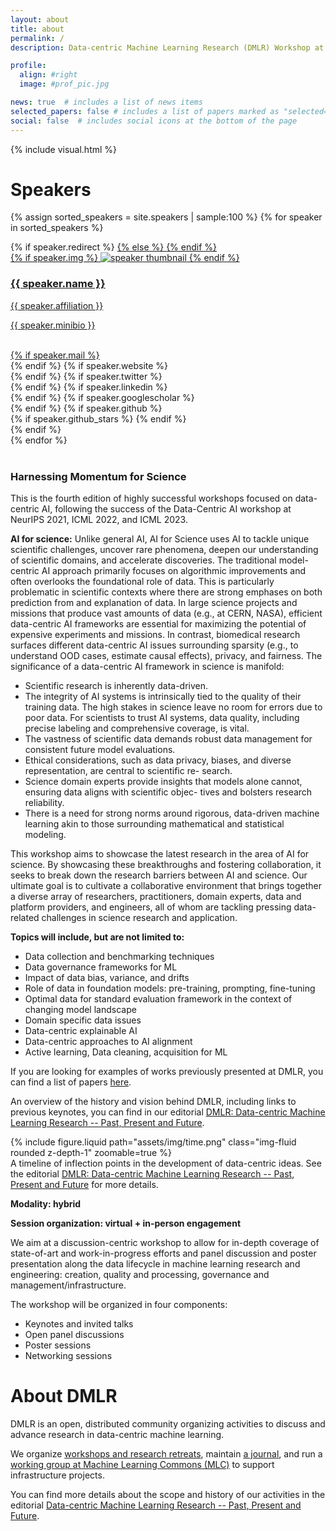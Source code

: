 ```yaml
---
layout: about
title: about
permalink: /
description: Data-centric Machine Learning Research (DMLR) Workshop at ICLR 2024 (May 11 in Vienna, Austria)

profile:
  align: #right
  image: #prof_pic.jpg

news: true  # includes a list of news items
selected_papers: false # includes a list of papers marked as "selected={true}"
social: false  # includes social icons at the bottom of the page
---
```


{% include visual.html %}

# Speakers
<div class="projects grid">

  {% assign sorted_speakers = site.speakers | sample:100 %}
  {% for speaker in sorted_speakers %}
  <div class="grid-item">
    {% if speaker.redirect %}
    <a href="{{ speaker.redirect }}" target="_blank">
    {% else %}
    <a href="{{ speaker.url | relative_url }}">
    {% endif %}
      <div class="card hoverable">
        {% if speaker.img %}
        <img src="{{ speaker.img | relative_url }}" alt="speaker thumbnail">
        {% endif %}
        <div class="card-body">
          <h3 class="card-title">{{ speaker.name }}</h3>
          <p class="card-title">{{ speaker.affiliation }}</p>
          <p class="card-text">{{ speaker.minibio }}</p>
          <br/>
          <div class="row ml-1 mr-1 p-0">
            {% if speaker.mail %}
            <div class="col-sm-2">
              <div class="icon" data-toggle="tooltip" title="Email">
                <a href="mailto:{{ speaker.mail | encode_email }}"><i class="fas fa-envelope"></i></a>
              </div>
            </div>
            {% endif %}
            {% if speaker.website %}
            <div class="col-sm-2">
              <div class="icon" data-toggle="tooltip" title="Website">
                <a href="{{ speaker.website }}" target="_blank"><i class="fas fa-globe"></i></a>
              </div>
            </div>
            {% endif %}
            {% if speaker.twitter %}
            <div class="col-sm-2">
              <div class="icon" data-toggle="tooltip" title="Twitter">
                <a href="{{ speaker.twitter }}" target="_blank"><i class="fab fa-twitter"></i></a>
              </div>
            </div>
            {% endif %}
            {% if speaker.linkedin %}
            <div class="col-sm-2">
              <div class="icon" data-toggle="tooltip" title="LinkedIn">
                <a href="{{ speaker.linkedin }}" target="_blank" title="LinkedIn"><i class="fab fa-linkedin"></i></a>
              </div>
            </div>
            {% endif %}
            {% if speaker.googlescholar %}
            <div class="col-sm-2">
              <div class="icon" data-toggle="tooltip" title="Google Scholar">
                <a href="{{ speaker.googlescholar }}" target="_blank" title="Google Scholar"><i class="ai ai-google-scholar"></i></a>
              </div>
            </div>
            {% endif %}
            {% if speaker.github %}
            <div class="col-sm-2">
              <div class="icon" data-toggle="tooltip" title="Code Repository">
                <a href="{{ speaker.github }}" target="_blank"><i class="fab fa-github gh-icon"></i></a>
              </div>
              {% if speaker.github_stars %}
              <span class="stars" data-toggle="tooltip" title="GitHub Stars">
                <i class="fas fa-star"></i>
                <span id="{{ speaker.github_stars }}-stars"></span>
              </span>
              {% endif %}
            </div>
            {% endif %}
          </div>
        </div>
      </div>
    </a>
  </div>
{% endfor %}

</div>

<br>

### Harnessing Momentum for Science

This is the fourth edition of highly successful workshops focused on data-centric AI, following the success of the Data-Centric AI workshop at NeurIPS 2021, ICML 2022, and ICML 2023.

**AI for science:** Unlike general AI, AI for Science uses AI to tackle unique scientific challenges, uncover rare
phenomena, deepen our understanding of scientific domains, and accelerate discoveries. The traditional model-
centric AI approach primarily focuses on algorithmic improvements and often overlooks the foundational role of
data. This is particularly problematic in scientific contexts where there are strong emphases on both prediction
from and explanation of data. In large science projects and missions that produce vast amounts of data (e.g., at CERN, NASA), efficient data-centric AI frameworks are essential for maximizing the potential of expensive experiments and missions. In contrast, biomedical research surfaces different data-centric AI issues surrounding sparsity (e.g., to understand OOD cases, estimate causal effects), privacy, and fairness. The significance of a data-centric AI framework in science is manifold:
* Scientific research is inherently data-driven.
* The integrity of AI systems is intrinsically tied to the quality of their training data. The high stakes in science leave no room for errors due to poor data. For scientists to trust AI systems, data quality, including precise labeling and comprehensive coverage, is vital.
* The vastness of scientific data demands robust data management for consistent future model evaluations.
* Ethical considerations, such as data privacy, biases, and diverse representation, are central to scientific re-
search.
* Science domain experts provide insights that models alone cannot, ensuring data aligns with scientific objec-
tives and bolsters research reliability.
* There is a need for strong norms around rigorous, data-driven machine learning akin to those surrounding
mathematical and statistical modeling.

This workshop aims to showcase the latest research in the area of AI for science. By showcasing these breakthroughs and fostering collaboration, it seeks to break down the research barriers between AI and science. Our ultimate goal is to cultivate a collaborative environment that brings together a diverse array of researchers, practitioners, domain experts, data and platform providers, and engineers, all of whom are tackling pressing data-related challenges in science research and application.

**Topics will include, but are not limited to:**
* Data collection and benchmarking techniques
* Data governance frameworks for ML
* Impact of data bias, variance, and drifts
*	Role of data in foundation models: pre-training, prompting, fine-tuning
*	Optimal data for standard evaluation framework in the context of changing model landscape
*	Domain specific data issues
*	Data-centric explainable AI
* Data-centric approaches to AI alignment
* Active learning, Data cleaning, acquisition for ML

If you are looking for examples of works previously presented at DMLR, you can find a list of papers [here](https://dmlr.ai/23/accepted/).

An overview of the history and vision behind DMLR, including links to previous keynotes, you can find in our editorial [DMLR: Data-centric Machine Learning Research -- Past, Present and Future](https://arxiv.org/abs/2311.13028).

<div class="row mt-3">
    <div class="col-sm mt-3 mt-md-0">
        {% include figure.liquid path="assets/img/time.png" class="img-fluid rounded z-depth-1" zoomable=true %}
    </div>
</div>
<div class="caption">
    A timeline of inflection points in the development of data-centric ideas. See the editorial <a href="https://arxiv.org/abs/2311.13028">DMLR: Data-centric Machine Learning Research -- Past, Present and Future</a> for more details.
</div>

**Modality: hybrid**

**Session organization: virtual + in-person engagement**

We aim at a discussion-centric workshop to allow for in-depth coverage of state-of-art and work-in-progress
efforts and panel discussion and poster presentation along the data lifecycle in machine learning research and
engineering: creation, quality and processing, governance and management/infrastructure.

The workshop will be organized in four components:
* Keynotes and invited talks
* Open panel discussions
* Poster sessions
* Networking sessions

# About DMLR

DMLR is an open, distributed community organizing activities to discuss and advance research in data-centric machine learning.

We organize [workshops and research retreats](https://dmlr.ai/), maintain [a journal](https://data.mlr.press/), and run a [working group at Machine Learning Commons (MLC)](https://mlcommons.org/working-groups/research/dmlr/) to support infrastructure projects.

You can find more details about the scope and history of our activities in the editorial [Data-centric Machine Learning Research -- Past, Present and Future](https://arxiv.org/abs/2311.13028).



<!-- {% if page.news %}
  {% include news.html %}
{% endif %} -->

<!-- {% twitter https://twitter.com/icmlconf maxwidth=1000 limit=5 %} -->
